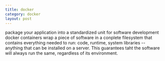 ```yaml
---
title: docker
category: docker
layout: post
---
```

package your application into a standardized unit for software development
docker containers wrap a piece of software in a conplete filesystem that contains everything needed to run: code, runtime, system  libraries -- anything that can be installed on a server. This guarantees taht the software will always run the same, regardless of its environment.


